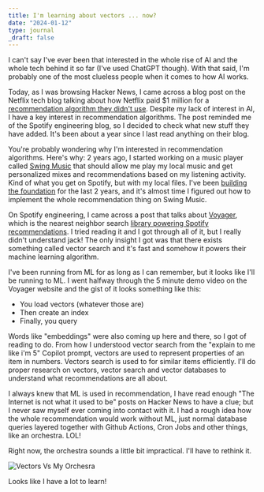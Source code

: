 ```yaml
---
title: I'm learning about vectors ... now?
date: "2024-01-12"
type: journal
_draft: false
---
```


I can't say I've ever been that interested in the whole rise of AI and the whole tech behind it so far (I've used ChatGPT though). With that said, I'm probably one of the most clueless people when it comes to how AI works.

Today, as I was browsing Hacker News, I came across a blog post on the Netflix tech blog talking about how Netflix paid $1 million for a [recommendation algorithm they didn't use](https://netflixtechblog.com/netflix-recommendations-beyond-the-5-stars-part-1-55838468f429). Despite my lack of interest in AI, I have a key interest in recommendation algorithms. The post reminded me of the Spotify engineering blog, so I decided to check what new stuff they have added. It's been about a year since I last read anything on their blog.

You're probably wondering why I'm interested in recommendation algorithms. Here's why: 2 years ago, I started working on a music player called [Swing Music](https://github.com/swing-opensource/swingmusic) that should allow me play my local music and get personalized mixes and recommendations based on my listening activity. Kind of what you get on Spotify, but with my local files. I've been [building the foundation](https://github.com/swing-opensource/swingmusic) for the last 2 years, and it's almost time I figured out how to implement the whole recommendation thing on Swing Music.

On Spotify engineering, I came across a post that talks about [Voyager](https://spotify.github.io/voyager/), which is the nearest neighbor search [library powering Spotify recommendations](https://engineering.atspotify.com/2023/10/introducing-voyager-spotifys-new-nearest-neighbor-search-library/). I tried reading it and I got through all of it, but I really didn't understand jack! The only insight I got was that there exists something called vector search and it's fast and somehow it powers their machine learning algorithm.

I've been running from ML for as long as I can remember, but it looks like I'll be running to ML. I went halfway through the 5 minute demo video on the Voyager website and the gist of it looks something like this:

- You load vectors (whatever those are)
- Then create an index
- Finally, you query

Words like "embeddings" were also coming up here and there, so I got of reading to do. From how I understood vector search from the "explain to me like i'm 5" Copilot prompt, vectors are used to represent properties of an item in numbers. Vectors search is used to for similar items efficiently. I'll do proper research on vectors, vector search and vector databases to understand what recommendations are all about.

I always knew that ML is used in recommendation, I have read enough "The Internet is not what it used to be" posts on Hacker News to have a clue; but I never saw myself ever coming into contact with it. I had a rough idea how the whole recommendation would work without ML, just normal database queries layered together with Github Actions, Cron Jobs and other things, like an orchestra. LOL!

Right now, the orchestra sounds a little bit impractical. I'll have to rethink it.

![Vectors Vs My Orchesra](/vectors.webp)

Looks like I have a lot to learn!
